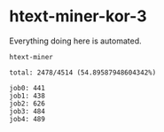 # htext-miner-kor-3

Everything doing here is automated.

```
htext-miner

total: 2478/4514 (54.89587948604342%)

job0: 441
job1: 438
job2: 626
job3: 484
job4: 489
```